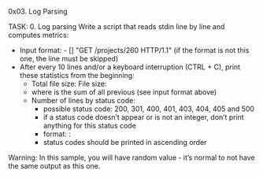 0x03. Log Parsing

TASK:
0. Log parsing
Write a script that reads stdin line by line and computes metrics:

- Input format: <IP Address> - [<date>] "GET /projects/260 HTTP/1.1" <status code> <file size> (if the format is not this one, the line must be skipped)
- After every 10 lines and/or a keyboard interruption (CTRL + C), print these statistics from the beginning:
	- Total file size: File size: <total size>
	- where <total size> is the sum of all previous <file size> (see input format above)
	- Number of lines by status code:
		- possible status code: 200, 301, 400, 401, 403, 404, 405 and 500
		- if a status code doesn’t appear or is not an integer, don’t print anything for this status code
		- format: <status code>: <number>
		- status codes should be printed in ascending order

Warning: In this sample, you will have random value - it’s normal to not have the same output as this one.
